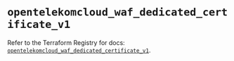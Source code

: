# `opentelekomcloud_waf_dedicated_certificate_v1`

Refer to the Terraform Registry for docs: [`opentelekomcloud_waf_dedicated_certificate_v1`](https://registry.terraform.io/providers/opentelekomcloud/opentelekomcloud/1.36.16/docs/resources/waf_dedicated_certificate_v1).
